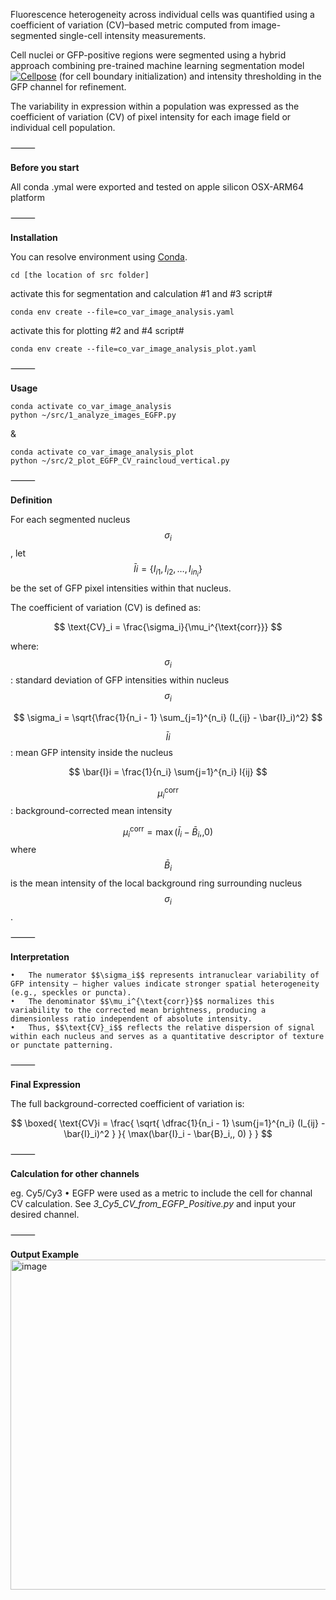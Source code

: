 Fluorescence heterogeneity across individual cells was quantified using a coefficient of variation (CV)–based metric computed from image-segmented single-cell intensity measurements.

Cell nuclei or GFP-positive regions were segmented using a hybrid approach combining pre-trained machine learning segmentation model [![Cellpose](https://img.shields.io/badge/GitHub-MouseLand%2Fcellpose-181717?logo=github)](https://github.com/MouseLand/cellpose) (for cell boundary initialization) and intensity thresholding in the GFP channel for refinement.

The variability in expression within a population was expressed as the coefficient of variation (CV) of pixel intensity for each image field or individual cell population.


⸻

**Before you start**

All conda .ymal were exported and tested on apple silicon OSX-ARM64 platform

⸻

**Installation**

You can resolve environment using [Conda](https://docs.conda.io/projects/conda/en/latest/user-guide/install/index.html).

```
cd [the location of src folder]
```

activate this for segmentation and calculation #1 and #3 script#
```
conda env create --file=co_var_image_analysis.yaml 
```

activate this for plotting #2 and #4 script#
```
conda env create --file=co_var_image_analysis_plot.yaml 
```
⸻

**Usage**

```
conda activate co_var_image_analysis
python ~/src/1_analyze_images_EGFP.py
```

&

```
conda activate co_var_image_analysis_plot
python ~/src/2_plot_EGFP_CV_raincloud_vertical.py
```
⸻

**Definition**

For each segmented nucleus $$\sigma_i$$, let
$$\bar{I}i = \{ I_{i1}, I_{i2}, \dots, I_{in_i} \}$$
be the set of GFP pixel intensities within that nucleus.

The coefficient of variation (CV) is defined as:

$$
\text{CV}_i = \frac{\sigma_i}{\mu_i^{\text{corr}}}
$$

where:
$$\sigma_i$$: standard deviation of GFP intensities within nucleus $$\sigma_i$$


$$
\sigma_i = \sqrt{\frac{1}{n_i - 1} \sum_{j=1}^{n_i} (I_{ij} - \bar{I}_i)^2}
$$

$$\bar{I}i$$ : mean GFP intensity inside the nucleus

$$
\bar{I}i = \frac{1}{n_i} \sum{j=1}^{n_i} I{ij}
$$

$$\mu_i^{\text{corr}}$$ : background-corrected mean intensity


$$\mu_i^{\text{corr}} = \max(\bar{I}_i - \bar{B}_i,, 0)$$
where $$\bar{B}_i$$ is the mean intensity of the local background ring surrounding nucleus  $$\sigma_i$$.

⸻

**Interpretation**

	•	The numerator $$\sigma_i$$ represents intranuclear variability of GFP intensity — higher values indicate stronger spatial heterogeneity (e.g., speckles or puncta).
	•	The denominator $$\mu_i^{\text{corr}}$$ normalizes this variability to the corrected mean brightness, producing a dimensionless ratio independent of absolute intensity.
	•	Thus, $$\text{CV}_i$$ reflects the relative dispersion of signal within each nucleus and serves as a quantitative descriptor of texture or punctate patterning.

⸻

**Final Expression**

The full background-corrected coefficient of variation is:

$$
\boxed{
\text{CV}i =
\frac{
\sqrt{
\dfrac{1}{n_i - 1}
\sum{j=1}^{n_i} (I_{ij} - \bar{I}_i)^2
}
}{
\max(\bar{I}_i - \bar{B}_i,, 0)
}
}
$$

⸻

**Calculation for other channels**

eg. Cy5/Cy3
	•	EGFP were used as a metric to include the cell for channal CV calculation. See _3_Cy5_CV_from_EGFP_Positive.py_ and input your desired channel. 

⸻

**Output Example**
<img width="1930" height="528" alt="image" src="https://github.com/user-attachments/assets/46520588-0c1f-4f10-9f4c-5561183e4620" />
